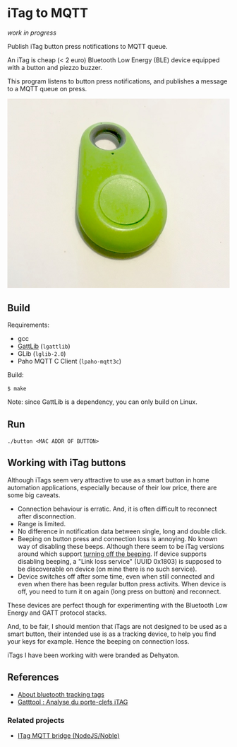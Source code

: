 # iTag to MQTT

*work in progress*

Publish iTag button press notifications to MQTT queue.

An iTag is cheap (< 2 euro) Bluetooth Low Energy (BLE) device equipped with a button and piezzo buzzer. 

This program listens to button
press notifications, and publishes a message to a MQTT queue on press.

![iTag](itag.jpg)

## Build

Requirements:

- gcc
- [GattLib](https://github.com/labapart/gattlib) (`lgattlib`)
- GLib (`lglib-2.0`)
- Paho MQTT C Client (`lpaho-mqtt3c`)

Build:

```
$ make
```

Note: since GattLib is a dependency, you can only build on Linux.

## Run

```
./button <MAC ADDR OF BUTTON>
```

## Working with iTag buttons

Although iTags seem very attractive to use as a smart button in home automation applications, especially because of their low price, there are some big caveats.

- Connection behaviour is erratic. And, it is often difficult to reconnect after disconnection.
- Range is limited.
- No difference in notification data between single, long and double click.
- Beeping on button press and connection loss is annoying. No known way of disabling these beeps. Although there seem to be iTag versions around which support [turning off the beeping](https://github.com/sylvek/itracing2/issues/77). If device supports disabling beeping, a "Link loss service" (UUID 0x1803) is supposed to be discoverable on device (on mine there is no such service).
- Device switches off after some time, even when still connected and even when there has been regular  button press activits. When device is off, you need to turn it on again (long press on button) and reconnect.

These devices are perfect though for experimenting with the Bluetooth Low Energy and GATT protocol stacks.

And, to be fair, I should mention that iTags are not designed to be used as a smart button, their intended use is as a tracking device, to help you find your keys for example. Hence the beeping on connection loss.

iTags I have been working with were branded as Dehyaton.
 
## References

- [About bluetooth tracking tags](https://github.com/sputnikdev/eclipse-smarthome-bluetooth-binding/blob/master/tags.md)
- [Gatttool : Analyse du porte-clefs iTAG](https://www.fanjoe.be/?p=2861)

### Related projects

- [ITag MQTT bridge (NodeJS/Noble)](https://github.com/tomasgatial/itag-mqtt-bridge)